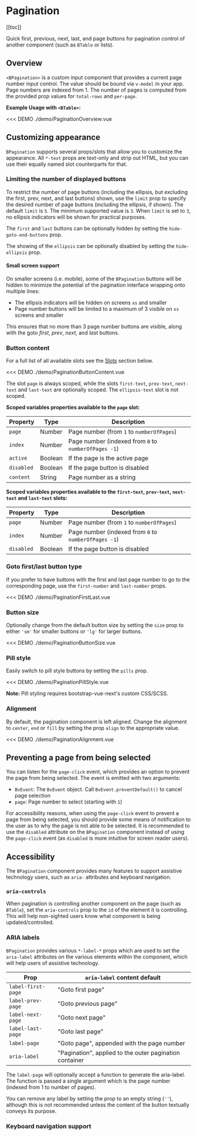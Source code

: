 # Pagination

<ComponentSidebar>

[[toc]]

</ComponentSidebar>

<div class="lead mb-5">

Quick first, previous, next, last, and page buttons for pagination control of another component
(such as `BTable` or lists).

</div>

## Overview

`<BPagination>` is a custom input component that provides a current page number input control. The
value should be bound via `v-model` in your app. Page numbers are indexed from 1. The number of
pages is computed from the provided prop values for `total-rows` and `per-page`.

**Example Usage with `<BTable>`:**

<<< DEMO ./demo/PaginationOverview.vue

## Customizing appearance

`BPagination` supports several props/slots that allow you to customize the appearance. All
`*-text` props are text-only and strip out HTML, but you can use their equally named slot
counterparts for that.

### Limiting the number of displayed buttons

To restrict the number of page buttons (including the ellipsis, but excluding the first, prev, next,
and last buttons) shown, use the `limit` prop to specify the desired number of page buttons
(including the ellipsis, if shown). The default `limit` is `5`. The minimum supported value is `3`.
When `limit` is set to `3`, no ellipsis indicators will be shown for practical purposes.

The `first` and `last` buttons can be optionally hidden by setting the `hide-goto-end-buttons` prop.

The showing of the `ellipsis` can be optionally disabled by setting the `hide-ellipsis` prop.

#### Small screen support

<NotYetImplemented />

On smaller screens (i.e. mobile), some of the `BPagination` buttons will be hidden to minimize
the potential of the pagination interface wrapping onto multiple lines:

- The ellipsis indicators will be hidden on screens `xs` and smaller
- Page number buttons will be limited to a maximum of 3 visible on `xs` screens and smaller

This ensures that no more than 3 page number buttons are visible, along with the goto _first_,
_prev_, _next_, and _last_ buttons.

### Button content

For a full list of all available slots see the [Slots](#comp-reference-bpagination-slots) section below.

<<< DEMO ./demo/PaginationButtonContent.vue

The slot `page` is always scoped, while the slots `first-text`, `prev-text`, `next-text` and
`last-text` are optionally scoped. The `ellipsis-text` slot is not scoped.

**Scoped variables properties available to the `page` slot:**

| Property   | Type    | Description                                          |
| ---------- | ------- | ---------------------------------------------------- |
| `page`     | Number  | Page number (from `1` to `numberOfPages`)            |
| `index`    | Number  | Page number (indexed from `0` to `numberOfPages -1`) |
| `active`   | Boolean | If the page is the active page                       |
| `disabled` | Boolean | If the page button is disabled                       |
| `content`  | String  | Page number as a string                              |

**Scoped variables properties available to the `first-text`, `prev-text`, `next-text` and
`last-text` slots:**

| Property   | Type    | Description                                          |
| ---------- | ------- | ---------------------------------------------------- |
| `page`     | Number  | Page number (from `1` to `numberOfPages`)            |
| `index`    | Number  | Page number (indexed from `0` to `numberOfPages -1`) |
| `disabled` | Boolean | If the page button is disabled                       |

### Goto first/last button type

If you prefer to have buttons with the first and last page number to go to the corresponding page,
use the `first-number` and `last-number` props.

<<< DEMO ./demo/PaginationFirstLast.vue

### Button size

Optionally change from the default button size by setting the `size` prop to either `'sm'` for
smaller buttons or `'lg'` for larger buttons.

<<< DEMO ./demo/PaginationButtonSize.vue

### Pill style

Easily switch to pill style buttons by setting the `pills` prop.

<<< DEMO ./demo/PaginationPillStyle.vue

**Note:** Pill styling requires bootstrap-vue-next's custom CSS/SCSS.

### Alignment

By default, the pagination component is left aligned. Change the alignment to `center`, `end`
or `fill` by setting the prop `align` to the appropriate value.

<<< DEMO ./demo/PaginationAlignment.vue

## Preventing a page from being selected

You can listen for the `page-click` event, which provides an option to prevent the page from being
selected. The event is emitted with two arguments:

- `BvEvent`: The `BvEvent` object. Call `BvEvent.preventDefault()` to cancel page selection
- `page`: Page number to select (starting with `1`)

For accessibility reasons, when using the `page-click` event to prevent a page from being selected,
you should provide some means of notification to the user as to why the page is not able to be
selected. It is recommended to use the `disabled` attribute on the `BPagination` component
instead of using the `page-click` event (as `disabled` is more intuitive for screen reader users).

## Accessibility

The `BPagination` component provides many features to support assistive technology users, such as
`aria-` attributes and keyboard navigation.

### `aria-controls`

When pagination is controlling another component on the page (such as `BTable`), set the
`aria-controls` prop to the `id` of the element it is controlling. This will help non-sighted users
know what component is being updated/controlled.

### ARIA labels

<NotYetImplemented />

`BPagination` provides various `*-label-*` props which are used to set the `aria-label`
attributes on the various elements within the component, which will help users of assistive
technology.

| Prop               | `aria-label` content default                            |
| ------------------ | ------------------------------------------------------- |
| `label-first-page` | "Goto first page"                                       |
| `label-prev-page`  | "Goto previous page"                                    |
| `label-next-page`  | "Goto next page"                                        |
| `label-last-page`  | "Goto last page"                                        |
| `label-page`       | "Goto page", appended with the page number              |
| `aria-label`       | "Pagination", applied to the outer pagination container |

The `label-page` will optionally accept a function to generate the aria-label. The function is
passed a single argument which is the page number (indexed from 1 to number of pages).

You can remove any label by setting the prop to an empty string (`''`), although this is not
recommended unless the content of the button textually conveys its purpose.

### Keyboard navigation support

<NotYetImplemented />

<ComponentReference :data="data" />

<script setup lang="ts">
import {data} from '../../data/components/pagination.data'
import ComponentReference from '../../components/ComponentReference.vue'
import ComponentSidebar from '../../components/ComponentSidebar.vue'
import HighlightCard from '../../components/HighlightCard.vue'
import {BProgress, BSpinner, BCard, BCardBody, BPagination} from 'bootstrap-vue-next'
import {ref, computed} from 'vue'

const ex1CurrentPage = ref(1);
const ex1PerPage = ref(10);
const ex1Rows = ref(100);

const ex2CurrentPage = ref(5);
const ex2PerPage = ref(1);
const ex2Rows = ref(100);

const ex3CurrentPage = ref(1);
const ex3Rows = ref(100);

const ex4CurrentPage = ref(1);
const ex4Rows = ref(100);

const ex5CurrentPage = ref(3);
const ex5Rows = ref(100);
</script>
